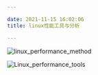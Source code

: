 ```yaml
---

date: 2021-11-15 16:02:06
title: linux性能工具与分析

---
```

<!--
mermaid example:
<div class="mermaid">
    mermaid program
</div>
-->



![linux_performance_method](/pics/linux_performance_analyze/linux_performance_method.png)

![Linux_performance_tools](/pics/linux_performance_analyze/Linux_performance_tools.png)